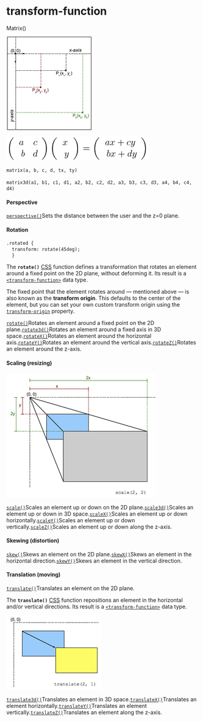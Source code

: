 # transform-function

Matrix\(\)

![](../.gitbook/assets/image%20%2860%29.png)

![](../.gitbook/assets/image%20%2864%29.png)

```text
matrix(a, b, c, d, tx, ty)

matrix3d(a1, b1, c1, d1, a2, b2, c2, d2, a3, b3, c3, d3, a4, b4, c4, d4)
```

#### Perspective <a id="Perspective"></a>

[`perspective()`](https://developer.mozilla.org/en-US/docs/Web/CSS/transform-function/perspective)Sets the distance between the user and the z=0 plane.

#### Rotation <a id="Rotation"></a>



```text
.rotated {
  transform: rotate(45deg); 
  }
```

The **`rotate()`** [CSS](https://developer.mozilla.org/en-US/docs/Web/CSS) function defines a transformation that rotates an element around a fixed point on the 2D plane, without deforming it. Its result is a [`<transform-function>`](https://developer.mozilla.org/en-US/docs/Web/CSS/transform-function) data type.

The fixed point that the element rotates around — mentioned above — is also known as the **transform origin**. This defaults to the center of the element, but you can set your own custom transform origin using the [`transform-origin`](https://developer.mozilla.org/en-US/docs/Web/CSS/transform-origin) property.

[`rotate()`](https://developer.mozilla.org/en-US/docs/Web/CSS/transform-function/rotate)Rotates an element around a fixed point on the 2D plane.[`rotate3d()`](https://developer.mozilla.org/en-US/docs/Web/CSS/transform-function/rotate3d)Rotates an element around a fixed axis in 3D space.[`rotateX()`](https://developer.mozilla.org/en-US/docs/Web/CSS/transform-function/rotateX)Rotates an element around the horizontal axis.[`rotateY()`](https://developer.mozilla.org/en-US/docs/Web/CSS/transform-function/rotateY)Rotates an element around the vertical axis.[`rotateZ()`](https://developer.mozilla.org/en-US/docs/Web/CSS/transform-function/rotateZ)Rotates an element around the z-axis.

#### Scaling \(resizing\) <a id="Scaling_resizing"></a>

![](../.gitbook/assets/image%20%2863%29.png)

[`scale()`](https://developer.mozilla.org/en-US/docs/Web/CSS/transform-function/scale)Scales an element up or down on the 2D plane.[`scale3d()`](https://developer.mozilla.org/en-US/docs/Web/CSS/transform-function/scale3d)Scales an element up or down in 3D space.[`scaleX()`](https://developer.mozilla.org/en-US/docs/Web/CSS/transform-function/scaleX)Scales an element up or down horizontally.[`scaleY()`](https://developer.mozilla.org/en-US/docs/Web/CSS/transform-function/scaleY)Scales an element up or down vertically.[`scaleZ()`](https://developer.mozilla.org/en-US/docs/Web/CSS/transform-function/scaleZ)Scales an element up or down along the z-axis.

#### Skewing \(distortion\) <a id="Skewing_distortion"></a>

[`skew()`](https://developer.mozilla.org/en-US/docs/Web/CSS/transform-function/skew)Skews an element on the 2D plane.[`skewX()`](https://developer.mozilla.org/en-US/docs/Web/CSS/transform-function/skewX)Skews an element in the horizontal direction.[`skewY()`](https://developer.mozilla.org/en-US/docs/Web/CSS/transform-function/skewY)Skews an element in the vertical direction.

#### Translation \(moving\) <a id="Translation_moving"></a>

[`translate()`](https://developer.mozilla.org/en-US/docs/Web/CSS/transform-function/translate)Translates an element on the 2D plane.

The **`translate()`** [CSS](https://developer.mozilla.org/en-US/docs/Web/CSS) function repositions an element in the horizontal and/or vertical directions. Its result is a [`<transform-function>`](https://developer.mozilla.org/en-US/docs/Web/CSS/transform-function) data type.

![](../.gitbook/assets/image%20%2869%29.png)

[`translate3d()`](https://developer.mozilla.org/en-US/docs/Web/CSS/transform-function/translate3d)Translates an element in 3D space.[`translateX()`](https://developer.mozilla.org/en-US/docs/Web/CSS/transform-function/translateX)Translates an element horizontally.[`translateY()`](https://developer.mozilla.org/en-US/docs/Web/CSS/transform-function/translateY)Translates an element vertically.[`translateZ()`](https://developer.mozilla.org/en-US/docs/Web/CSS/transform-function/translateZ)Translates an element along the z-axis.


